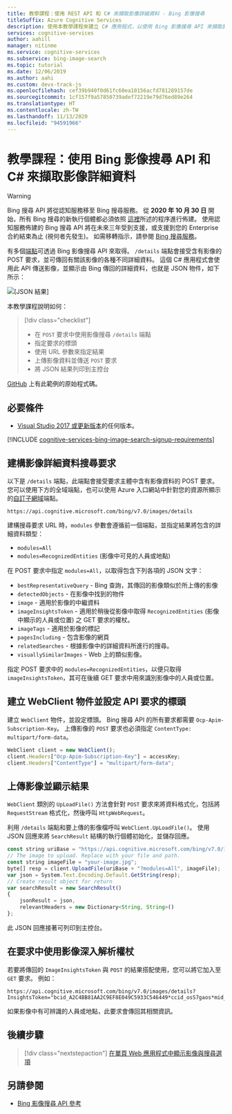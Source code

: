 ```yaml
---
title: 教學課程：使用 REST API 和 C# 來擷取影像詳細資料 - Bing 影像搜尋
titleSuffix: Azure Cognitive Services
description: 使用本教學課程來建立 C# 應用程式，以使用 Bing 影像搜尋 API 來擷取影像詳細資料。
services: cognitive-services
author: aahill
manager: nitinme
ms.service: cognitive-services
ms.subservice: bing-image-search
ms.topic: tutorial
ms.date: 12/06/2019
ms.author: aahi
ms.custom: devx-track-js
ms.openlocfilehash: cef39b940f0d61fc60ea10156acfd781289157de
ms.sourcegitcommit: 1cf157f9a57850739adef72219e79d76ed89e264
ms.translationtype: HT
ms.contentlocale: zh-TW
ms.lasthandoff: 11/13/2020
ms.locfileid: "94591966"
---
```

# <a name="tutorial-extract-image-details-using-the-bing-image-search-api-and-c"></a>教學課程：使用 Bing 影像搜尋 API 和 C# 來擷取影像詳細資料

> [!WARNING]
> Bing 搜尋 API 將從認知服務移至 Bing 搜尋服務。 從 **2020 年 10 月 30 日** 開始，所有 Bing 搜尋的新執行個體都必須依照 [這裡](/bing/search-apis/bing-web-search/create-bing-search-service-resource)所述的程序進行佈建。
> 使用認知服務佈建的 Bing 搜尋 API 將在未來三年受到支援，或支援到您的 Enterprise 合約結束為止 (視何者先發生)。
> 如需移轉指示，請參閱 [Bing 搜尋服務](/bing/search-apis/bing-web-search/create-bing-search-service-resource)。

有多個[端點](./image-search-endpoint.md)可透過 Bing 影像搜尋 API 來取得。 `/details` 端點會接受含有影像的 POST 要求，並可傳回有關該影像的各種不同詳細資料。 這個 C# 應用程式會使用此 API 傳送影像，並顯示由 Bing 傳回的詳細資料，也就是 JSON 物件，如下所示：

![[JSON 結果]](media/cognitive-services-bing-images-api/jsonResult.jpg)

本教學課程說明如何：

> [!div class="checklist"]
> * 在 `POST` 要求中使用影像搜尋 `/details` 端點
> * 指定要求的標頭
> * 使用 URL 參數來指定結果
> * 上傳影像資料並傳送 `POST` 要求
> * 將 JSON 結果列印到主控台

[GitHub](https://github.com/Azure-Samples/cognitive-services-REST-api-samples/blob/master/Tutorials/BingGetSimilarImages.cs) 上有此範例的原始程式碼。

## <a name="prerequisites"></a>必要條件

* [Visual Studio 2017 或更新版本](https://visualstudio.microsoft.com/downloads/)的任何版本。

[!INCLUDE [cognitive-services-bing-image-search-signup-requirements](../../../includes/cognitive-services-bing-image-search-signup-requirements.md)]

## <a name="construct-an-image-details-search-request"></a>建構影像詳細資料搜尋要求

以下是 `/details` 端點，此端點會接受要求主體中含有影像資料的 POST 要求。 您可以使用下方的全域端點，也可以使用 Azure 入口網站中針對您的資源所顯示的[自訂子網域](../../cognitive-services/cognitive-services-custom-subdomains.md)端點。
```
https://api.cognitive.microsoft.com/bing/v7.0/images/details
```

建構搜尋要求 URL 時，`modules` 參數會遵循前一個端點，並指定結果將包含的詳細資料類型：

* `modules=All`
* `modules=RecognizedEntities` (影像中可見的人員或地點)

在 POST 要求中指定 `modules=All`，以取得包含下列各項的 JSON 文字：

* `bestRepresentativeQuery` - Bing 查詢，其傳回的影像類似於所上傳的影像
* `detectedObjects` - 在影像中找到的物件
* `image` - 適用於影像的中繼資料
* `imageInsightsToken` - 適用於稍後從影像中取得 `RecognizedEntities` (影像中顯示的人員或位置) 之 GET 要求的權杖。
* `imageTags` - 適用於影像的標記
* `pagesIncluding` - 包含影像的網頁
* `relatedSearches` - 根據影像中的詳細資料所進行的搜尋。
* `visuallySimilarImages` - Web 上的類似影像。

指定 POST 要求中的 `modules=RecognizedEntities`，以便只取得 `imageInsightsToken`，其可在後續 GET 要求中用來識別影像中的人員或位置。

## <a name="create-a-webclient-object-and-set-headers-for-the-api-request"></a>建立 WebClient 物件並設定 API 要求的標頭

建立 `WebClient` 物件，並設定標頭。 Bing 搜尋 API 的所有要求都需要 `Ocp-Apim-Subscription-Key`。 上傳影像的 `POST` 要求也必須指定 `ContentType: multipart/form-data`。

```javascript
WebClient client = new WebClient();
client.Headers["Ocp-Apim-Subscription-Key"] = accessKey;
client.Headers["ContentType"] = "multipart/form-data";
```

## <a name="upload-the-image-and-display-the-results"></a>上傳影像並顯示結果

`WebClient` 類別的 `UpLoadFile()` 方法會針對 `POST` 要求來將資料格式化，包括將 `RequestStream` 格式化，然後呼叫 `HttpWebRequest`。

利用 `/details` 端點和要上傳的影像檔呼叫 `WebClient.UpLoadFile()`。 使用 JSON 回應來將 `SearchResult` 結構的執行個體初始化，並儲存回應。

```javascript        
const string uriBase = "https://api.cognitive.microsoft.com/bing/v7.0/images/details";
// The image to upload. Replace with your file and path.
const string imageFile = "your-image.jpg";
byte[] resp = client.UploadFile(uriBase + "?modules=All", imageFile);
var json = System.Text.Encoding.Default.GetString(resp);
// Create result object for return
var searchResult = new SearchResult()
{
    jsonResult = json,
    relevantHeaders = new Dictionary<String, String>()
};
```
此 JSON 回應接著可列印到主控台。

## <a name="use-an-image-insights-token-in-a-request"></a>在要求中使用影像深入解析權杖

若要將傳回的 `ImageInsightsToken` 與 `POST` 的結果搭配使用，您可以將它加入至 `GET` 要求。 例如：

```
https://api.cognitive.microsoft.com/bing/v7.0/images/details?InsightsToken="bcid_A2C4BB81AA2C9EF8E049C5933C546449*ccid_osS7gaos*mid_BF7CC4FC4A882A3C3D56E644685BFF7B8BACEAF2
```

如果影像中有可辨識的人員或地點，此要求會傳回其相關資訊。

## <a name="next-steps"></a>後續步驟

> [!div class="nextstepaction"]
> [在單頁 Web 應用程式中顯示影像與搜尋選項](tutorial-bing-image-search-single-page-app.md)

## <a name="see-also"></a>另請參閱

* [Bing 影像搜尋 API 參考](//docs.microsoft.com/rest/api/cognitiveservices/bing-images-api-v7-reference)
